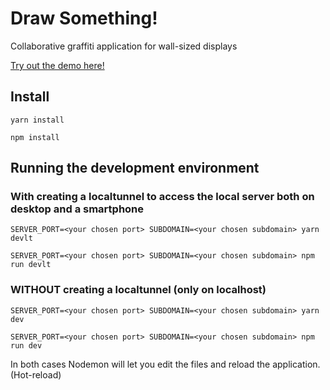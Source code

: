 # Draw Something!
Collaborative graffiti application for wall-sized displays

[Try out the demo here!](https://draw-sg.herokuapp.com/)

## Install
`yarn install`

`npm install`

## Running the development environment
### With creating a localtunnel to access the local server both on desktop and a smartphone
`SERVER_PORT=<your chosen port> SUBDOMAIN=<your chosen subdomain> yarn devlt`

`SERVER_PORT=<your chosen port> SUBDOMAIN=<your chosen subdomain> npm run devlt`

### WITHOUT creating a localtunnel (only on localhost)
`SERVER_PORT=<your chosen port> SUBDOMAIN=<your chosen subdomain> yarn dev`

`SERVER_PORT=<your chosen port> SUBDOMAIN=<your chosen subdomain> npm run dev`

In both cases Nodemon will let you edit the files and reload the application. (Hot-reload)
